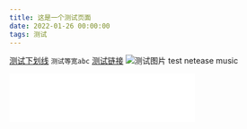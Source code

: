 ```yaml
---
title: 这是一个测试页面
date: 2022-01-26 00:00:00
tags: 测试
---
```

<u>测试下划线</u>
`测试等宽abc`
[测试链接](https://github.com/)
![测试图片](/images/post/02/test.png)
test netease music
<iframe border="0" marginwidth="0" marginheight="0" src="//music.163.com/outchain/player?type=2&amp;id=1300697588&amp;auto=0&amp;height=66" width="330" height="86" frameborder="no"></iframe>